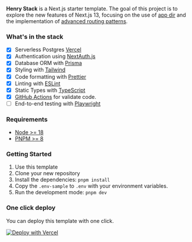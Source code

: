 **Henry Stack** is a Next.js starter template. The goal of this project is to explore 
the new features of Next.js 13, focusing on the use of [app dir](https://nextjs.org/docs/app/api-reference/next-config-js/appDir) 
and the implementation of [advanced routing patterns](https://nextjs.org/docs/app/building-your-application/routing#advanced-routing-patterns).

### What's in the stack

- [x] Serverless Postgres [Vercel](https://vercel.com/docs/storage/vercel-postgres)
- [x] Authentication using [NextAuth.js](https://next-auth.js.org/)
- [x] Database ORM with [Prisma](https://prisma.io)
- [x] Styling with [Tailwind](https://tailwindcss.com/)
- [x] Code formatting with [Prettier](https://prettier.io)
- [x] Linting with [ESLint](https://eslint.org)
- [x] Static Types with [TypeScript](https://typescriptlang.org)
- [x] [GitHub Actions](https://github.com/features/actions) for validate code.
- [ ] End-to-end testing with [Playwright](https://playwright.dev/)

### Requirements

- [Node >= 18](https://nodejs.org/en)
- [PNPM >= 8](https://pnpm.io/)


### Getting Started

1. Use this template
2. Clone your new repository
3. Install the dependencies: `pnpm install`
4. Copy the `.env-sample` to `.env` with your environment variables.
5. Run the development mode: `pnpm dev`

### One click deploy

You can deploy this template with one click.

[![Deploy with Vercel](https://vercel.com/button)](https://vercel.com/new/clone?repository-url=https%3A%2F%2Fgithub.com%2Froblesdotdev%2Fhenry-stack&env=NEXTAUTH_SECRET,GITHUB_CLIENT_ID,GITHUB_CLIENT_SECRET&project-name=henry-next-project&repository-name=henry-next-project&demo-title=Henry%20Stack&demo-description=Next.js%20starter%20template&demo-url=https%3A%2F%2Fhenry-stack.vercel.app/&stores=%5B%7B%22type%22%3A%22postgres%22%7D%5D&)

